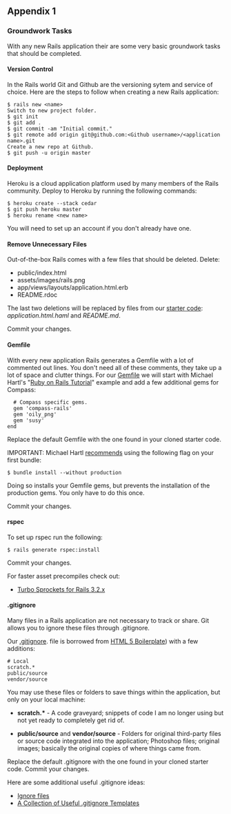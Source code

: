 Appendix 1
----------

### Groundwork Tasks

With any new Rails application their are some very basic groundwork tasks that should be completed.

#### Version Control

In the Rails world Git and Github are the versioning sytem and service of choice. Here are the steps to follow when creating a new Rails application:

    $ rails new <name>
    Switch to new project folder.
    $ git init
    $ git add .
    $ git commit -am "Initial commit."
    $ git remote add origin git@github.com:<Github username>/<application name>.git
    Create a new repo at Github.
    $ git push -u origin master

#### Deployment

Heroku is a cloud application platform used by many members of the Rails community. Deploy to Heroku by running the following commands:

    $ heroku create --stack cedar
    $ git push heroku master
    $ heroku rename <new name>

You will need to set up an account if you don't already have one.

#### Remove Unnecessary Files

Out-of-the-box Rails comes with a few files that should be deleted. Delete:

- public/index.html
- assets/images/rails.png
- app/views/layouts/application.html.erb
- README.rdoc

The last two deletions will be replaced by files from our [starter code][]: *application.html.haml* and *README.md*.

Commit your changes.

#### Gemfile

With every new application Rails generates a Gemfile with a lot of commented out lines. You don't need all of these comments, they take up a lot of space and clutter things. For our [Gemfile][] we will start with Michael Hartl's "[Ruby on Rails Tutorial][RoR Tutorial]" example and add a few additional gems for Compass:

      # Compass specific gems.
      gem 'compass-rails'
      gem 'oily_png'
      gem 'susy'
    end

Replace the default Gemfile with the one found in your cloned starter code.

IMPORTANT: Michael Hartl [recommends][] using the following flag on your first bundle:

    $ bundle install --without production

Doing so installs your Gemfile gems, but prevents the installation of the production gems. You only have to do this once.

Commit your changes.

#### rspec

To set up rspec run the following:

    $ rails generate rspec:install

Commit your changes.

For faster asset precompiles check out:

- [Turbo Sprockets for Rails 3.2.x][Turbo Sprockets]

#### .gitignore

Many files in a Rails application are not necessary to track or share. Git allows you to ignore these files through .gitignore.

Our [.gitignore][]. file is borrowed from [HTML 5 Boilerplate][H5BP .gitignore]) with a few additions:

    # Local
    scratch.*
    public/source
    vendor/source

You may use these files or folders to save things within the application, but only on your local machine:

- __scratch.*__ - A code graveyard; snippets of code I am no longer using but not yet ready to completely get rid of.

- __public/source__ and __vendor/source__ - Folders for original third-party files or source code integrated into the application; Photoshop files; original images; basically the original copies of where things came from.

Replace the default .gitignore with the one found in your cloned starter code. Commit your changes.

Here are some additional useful .gitignore ideas:

- [Ignore files][]
- [A Collection of Useful .gitignore Templates][Templates]

[RoR Tutorial]:         http://ruby.railstutorial.org/book/ruby-on-rails-tutorial?version=3.2
[starter code]:         https://github.com/maxxiimo/base-haml
[Gemfile]:              https://github.com/maxxiimo/base-haml/blob/master/Gemfile
[.gitignore]:           https://github.com/maxxiimo/base-haml/blob/master/.gitignore
[recommends]:           http://ruby.railstutorial.org/ruby-on-rails-tutorial-book?version=3.2#sec-heroku_setup
[Turbo Sprockets]:      https://github.com/ndbroadbent/turbo-sprockets-rails3
[H5BP .gitignore]:      https://github.com/h5bp/html5-boilerplate/blob/master/.gitignore
[Tutorial .gitignore]:  http://ruby.railstutorial.org/chapters/beginning?version=3.2#code:gitignore]
[Ignore files]:         http://help.github.com/ignore-files/
[Templates]:            https://github.com/github/gitignore
